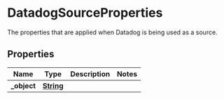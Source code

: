 

# DatadogSourceProperties

 The properties that are applied when Datadog is being used as a source. 

## Properties

| Name | Type | Description | Notes |
|------------ | ------------- | ------------- | -------------|
|**_object** | [**String**](String.md) |  |  |



